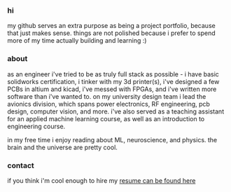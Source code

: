 ### hi

my github serves an extra purpose as being a project portfolio, because that just makes sense. things are not polished because i prefer to spend more of my time actually building and learning :) 


### about
as an engineer i've tried to be as truly full stack as possible - i have basic solidworks certification, i tinker with my 3d printer(s), i've designed a few PCBs in altium and kicad, i've messed with FPGAs, and i've written more software than i've wanted to. on my university design team i lead the avionics division, which spans power electronics, RF engineering, pcb design, computer vision, and more. i've also served as a teaching assistant for an applied machine learning course, as well as an introduction to engineering course.  

in my free time i enjoy reading about ML, neuroscience, and physics. the brain and the universe are pretty cool.

### contact
if you think i'm cool enough to hire my [resume can be found here](https://nullcline.github.io/files/andrew-resume-2023_06_30.pdf) 
